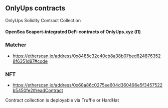 ## OnlyUps contracts
OnlyUps Solidity Contract Collection

#### OpenSea Seaport-integrated DeFi contracts of OnlyUps.xyz (l1)

### Matcher
* https://etherscan.io/address/0x8485c32c40cb8a38b07bed6248763528f6351d97#code 

### NFT
* https://etherscan.io/address/0x68a86c0275ee604d360496e5f3457522b5450fe2#readContract

Contract collection is deployable via Truffle or HardHat 
